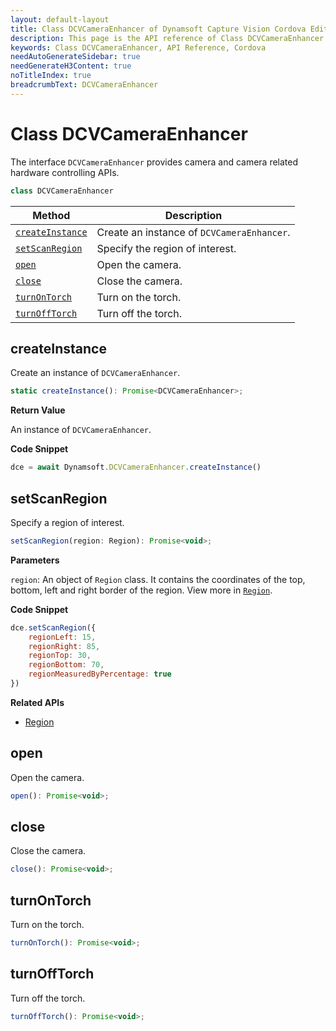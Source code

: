 ```yaml
---
layout: default-layout
title: Class DCVCameraEnhancer of Dynamsoft Capture Vision Cordova Edition
description: This page is the API reference of Class DCVCameraEnhancer
keywords: Class DCVCameraEnhancer, API Reference, Cordova
needAutoGenerateSidebar: true
needGenerateH3Content: true
noTitleIndex: true
breadcrumbText: DCVCameraEnhancer
---
```


# Class DCVCameraEnhancer

The interface `DCVCameraEnhancer` provides camera and camera related hardware controlling APIs.

```js
class DCVCameraEnhancer
```

| Method | Description |
| ------ | ----------- |
| [`createInstance`](#createinstance) | Create an instance of `DCVCameraEnhancer`. |
| [`setScanRegion`](#setscanregion) | Specify the region of interest. |
| [`open`](#open) | Open the camera. |
| [`close`](#close) | Close the camera. |
| [`turnOnTorch`](#turnontorch) | Turn on the torch. |
| [`turnOffTorch`](#turnofftorch) | Turn off the torch. |

## createInstance

Create an instance of `DCVCameraEnhancer`.

```js
static createInstance(): Promise<DCVCameraEnhancer>;
```

**Return Value**

An instance of `DCVCameraEnhancer`.

**Code Snippet**

```js
dce = await Dynamsoft.DCVCameraEnhancer.createInstance()
```

## setScanRegion

Specify a region of interest.

```js
setScanRegion(region: Region): Promise<void>;
```

**Parameters**

`region`: An object of `Region` class. It contains the coordinates of the top, bottom, left and right border of the region. View more in [`Region`](interface-region.md).

**Code Snippet**

```js
dce.setScanRegion({
    regionLeft: 15,
    regionRight: 85,
    regionTop: 30,
    regionBottom: 70,
    regionMeasuredByPercentage: true
})
```

**Related APIs**

- [Region](interface-region.md)

## open

Open the camera.

```js
open(): Promise<void>;
```

## close

Close the camera.

```js
close(): Promise<void>;
```

## turnOnTorch

Turn on the torch.

```js
turnOnTorch(): Promise<void>;
```

## turnOffTorch

Turn off the torch.

```js
turnOffTorch(): Promise<void>;
```
